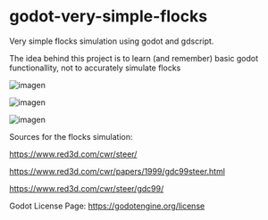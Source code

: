 # godot-very-simple-flocks

Very simple flocks simulation using godot and gdscript.

The idea behind this project is to learn (and remember) basic godot functionallity, not to accurately simulate flocks

![imagen](https://user-images.githubusercontent.com/15201222/113517195-c47ee300-957e-11eb-815f-c728a5c635a3.png)

![imagen](https://user-images.githubusercontent.com/15201222/113517198-c648a680-957e-11eb-9c0c-9d218ad234f1.png)

![imagen](https://user-images.githubusercontent.com/15201222/113517389-ea58b780-957f-11eb-9b60-62ef5ca34e9d.png)


Sources for the flocks simulation:

https://www.red3d.com/cwr/steer/

https://www.red3d.com/cwr/papers/1999/gdc99steer.html

https://www.red3d.com/cwr/steer/gdc99/

Godot License Page:
https://godotengine.org/license
